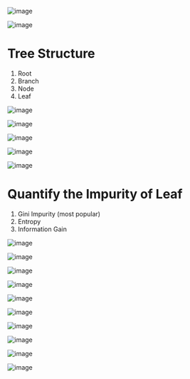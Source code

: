 ![image](https://user-images.githubusercontent.com/60442877/187343359-2df0f774-57ab-49dd-8d80-df928a594cc1.png)

![image](https://user-images.githubusercontent.com/60442877/187343547-40d13061-20c9-4610-97df-95481f94fa3a.png)

# Tree Structure

1. Root
2. Branch
3. Node
4. Leaf

![image](https://user-images.githubusercontent.com/60442877/187343648-58a4cc18-091b-4267-b1b9-02ce4b5ce82a.png)

![image](https://user-images.githubusercontent.com/60442877/187345887-033c4c0a-4596-43d2-b1a2-067ca06dc065.png)

![image](https://user-images.githubusercontent.com/60442877/187346101-7e03e89a-1cd4-4d00-b916-9eed1043ccca.png)

![image](https://user-images.githubusercontent.com/60442877/187346186-2f5590d5-0638-42b6-afbc-cde7c8dc94e0.png)

![image](https://user-images.githubusercontent.com/60442877/187346518-06b40ef0-9e2d-4c48-9d5b-c83b1f9e7b31.png)

# Quantify the Impurity of Leaf

1. Gini Impurity (most popular)
2. Entropy
3. Information Gain

![image](https://user-images.githubusercontent.com/60442877/187346787-4f1055f2-c91a-441e-938b-e60fdb4336e4.png)

![image](https://user-images.githubusercontent.com/60442877/187346907-54dcdf2f-23e5-4454-ac52-547f4b41b889.png)

![image](https://user-images.githubusercontent.com/60442877/187347054-9152dbb9-033a-4076-87ca-4bb478856005.png)

![image](https://user-images.githubusercontent.com/60442877/187347181-b5c19919-4b33-4018-bb1d-a13265157aab.png)

![image](https://user-images.githubusercontent.com/60442877/187347220-9754debf-0530-4450-b1e0-8bc29cdc8b77.png)

![image](https://user-images.githubusercontent.com/60442877/187347364-cd46f8f5-7d5c-43cb-bd0d-202f7dabc992.png)

![image](https://user-images.githubusercontent.com/60442877/187347516-b37298cc-878a-4a43-8578-d1a48a75a5ca.png)

![image](https://user-images.githubusercontent.com/60442877/187347752-39a9f9eb-61e9-4cb2-a869-f24002586b65.png)

![image](https://user-images.githubusercontent.com/60442877/187348191-3feedef8-898d-4480-88cf-f14323a2f278.png)

![image](https://user-images.githubusercontent.com/60442877/187348250-8cef6b87-9aef-4544-800c-bb46edcd9a0f.png)













